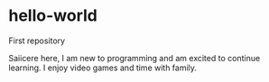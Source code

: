 # hello-world
First repository

Saiicere here, I am new to programming and am excited to continue learning. I enjoy video games and time with family.
